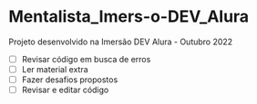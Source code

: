 # Mentalista_Imers-o-DEV_Alura
Projeto desenvolvido na Imersão DEV Alura - Outubro 2022

- [ ] Revisar código em busca de erros
- [ ] Ler material extra
- [ ] Fazer desafios propostos
- [ ] Revisar e editar código
